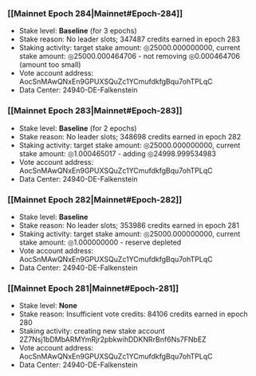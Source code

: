 ### [[Mainnet Epoch 284|Mainnet#Epoch-284]]
* Stake level: **Baseline** (for 3 epochs)
* Stake reason: No leader slots; 347487 credits earned in epoch 283
* Staking activity: target stake amount: ◎25000.000000000, current stake amount: ◎25000.000464706 - not removing ◎0.000464706 (amount too small)
* Vote account address: AocSnMAwQNxEn9GPUXSQuZc1YCmufdkfgBqu7ohTPLqC
* Data Center: 24940-DE-Falkenstein
### [[Mainnet Epoch 283|Mainnet#Epoch-283]]
* Stake level: **Baseline** (for 2 epochs)
* Stake reason: No leader slots; 348698 credits earned in epoch 282
* Staking activity: target stake amount: ◎25000.000000000, current stake amount: ◎1.000465017 - adding ◎24998.999534983
* Vote account address: AocSnMAwQNxEn9GPUXSQuZc1YCmufdkfgBqu7ohTPLqC
* Data Center: 24940-DE-Falkenstein
### [[Mainnet Epoch 282|Mainnet#Epoch-282]]
* Stake level: **Baseline**
* Stake reason: No leader slots; 353986 credits earned in epoch 281
* Staking activity: target stake amount: ◎25000.000000000, current stake amount: ◎1.000000000 - reserve depleted
* Vote account address: AocSnMAwQNxEn9GPUXSQuZc1YCmufdkfgBqu7ohTPLqC
* Data Center: 24940-DE-Falkenstein
### [[Mainnet Epoch 281|Mainnet#Epoch-281]]
* Stake level: **None**
* Stake reason: Insufficient vote credits: 84106 credits earned in epoch 280
* Staking activity: creating new stake account 2Z7Nsj1bDMbARMYmRjr2pbkwihDDKNRrBnf6Ns7FNbEZ
* Vote account address: AocSnMAwQNxEn9GPUXSQuZc1YCmufdkfgBqu7ohTPLqC
* Data Center: 24940-DE-Falkenstein
